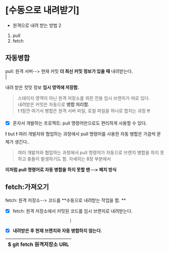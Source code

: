 # [수동으로 내려받기]

* 원격으로 내려 받는 방법 2  
1. pull
2. fetch 
 
 ## 자동병합  
 pull: 원격 서버--> 현재 커밋 **더 최신 커밋 정보가 있을 때** 내려받는다.  
                  |
                  
 내려 받은 컷밋 정보 __임시 영역에 저장함.__  
 > 스테이지 영역이 아닌 원격 저장소를 위힌 전용 임시 브랜치가 따로 있다.  
내려받은 커밋은 자동으로 **병합 처리함.**  
 :exclamation: :exclamation:잠깐 여기서 병합은 원격 서버 파일, 로컬 파일을 하나로 합치는 과정 :exclamation::exclamation:
  - [x] 혼자서 개발하는 프로젝트: pull 명령어만으로도 편리하게 사용할 수 있다.
 
  :exclamation: but :exclamation: 
  여러 개발자와 협업하는 과정에서 pull 명령어를 사용한 자동 병합은 가끔씩 문제가 생긴다..
  
> 여러 개발자와 협업하는 과정에서  pull 명령어가 자동으로 브랜치 병합을 하지 못하고 충돌이 발생하기도 함. 자세히는 8장 부분에서

**이처럼 pull 명령어로 자동 병합을 하지 못할 땐 --> 페치 방식**  


## fetch:가져오기

fetch: 원격 저장소--> 코드를 **수동으로 내려받는 작업을 함. **

  - [x] fetch: 원격 저장소에서 커밋된 코드를 임시 브랜치로 내려받는다.
                                                                                        
                                 |                                                      
  - [x] **내려받은 후 현재 브랜치와 자동 병합하지 않는다.**
  
 $ git fetch 원격저장소 URL | 
------------ |


  
